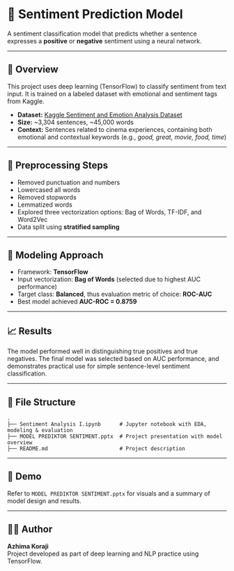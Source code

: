 
# 💬 Sentiment Prediction Model

A sentiment classification model that predicts whether a sentence expresses a **positive** or **negative** sentiment using a neural network.

---

## 🧠 Overview

This project uses deep learning (TensorFlow) to classify sentiment from text input. It is trained on a labeled dataset with emotional and sentiment tags from Kaggle.

- **Dataset:** [Kaggle Sentiment and Emotion Analysis Dataset](https://www.kaggle.com/datasets/kushagra3204/sentiment-and-emotion-analysis-dataset)
- **Size:** ~3,304 sentences, ~45,000 words
- **Context:** Sentences related to cinema experiences, containing both emotional and contextual keywords (e.g., *good, great, movie, food, time*)

---

## 🧹 Preprocessing Steps

- Removed punctuation and numbers
- Lowercased all words
- Removed stopwords
- Lemmatized words
- Explored three vectorization options: Bag of Words, TF-IDF, and Word2Vec
- Data split using **stratified sampling**

---

## 🧪 Modeling Approach

- Framework: **TensorFlow**
- Input vectorization: **Bag of Words** (selected due to highest AUC performance)
- Target class: **Balanced**, thus evaluation metric of choice: **ROC-AUC**
- Best model achieved **AUC-ROC = 0.8759**

---

## 📈 Results

The model performed well in distinguishing true positives and true negatives. The final model was selected based on AUC performance, and demonstrates practical use for simple sentence-level sentiment classification.

---

## 📁 File Structure

```
.
├── Sentiment Analysis I.ipynb      # Jupyter notebook with EDA, modeling & evaluation
├── MODEL PREDIKTOR SENTIMENT.pptx  # Project presentation with model overview
├── README.md                       # Project description
```

---

## 📸 Demo

Refer to `MODEL PREDIKTOR SENTIMENT.pptx` for visuals and a summary of model design and results.

---

## 🙋‍♂️ Author

**Azhima Koraji**  
Project developed as part of deep learning and NLP practice using TensorFlow.

